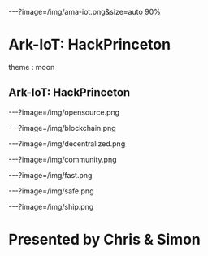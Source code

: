 ---?image=/img/ama-iot.png&size=auto 90%

# Ark-IoT: HackPrinceton
theme : moon
## Ark-IoT: HackPrinceton

---?image=/img/opensource.png

---?image=/img/blockchain.png

---?image=/img/decentralized.png

---?image=/img/community.png

---?image=/img/fast.png

---?image=/img/safe.png

---?image=/img/ship.png

# Presented by Chris & Simon
